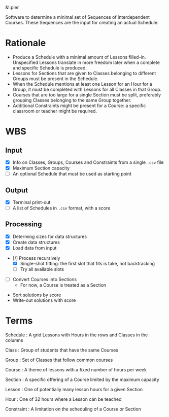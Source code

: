 &!:pier

Software to determine a minimal set of Sequences of interdependent Courses. These Sequences are the input for creating an actual Schedule.

# Rationale
- Produce a Schedule with a minimal amount of Lessons filled-in. Unspecified Lessons translate in more freedom later when a complete and specific Schedule is produced.
- Lessons for Sections that are given to Classes belonging to different Groups must be present in the Schedule.
- When the Schedule mentions at least one Lesson for an Hour for a Group, it must be completed with Lessons for all Classes in that Group.
- Courses that are too large for a single Section must be split, preferably grouping Classes belonging to the same Group together.
- Additional Constraints might be present for a Course: a specific classroom or teacher might be required.

# WBS
## Input
- [x] Info on Classes, Groups, Courses and Constraints from a single `.csv` file
- [x] Maximum Section capacity
- [ ] An optional Schedule that must be used as starting point
## Output
- [x] Terminal print-out
- [ ] A list of Schedules in `.csv` format, with a score
## Processing
- [x] Determing sizes for data structures
- [x] Create data structures
- [x] Load data from input
- [/] Process recursively
	- [x] Single-shot fitting: the first slot that fits is take, not backtracking
	- [ ] Try all available slots
- [ ] Convert Courses into Sections
	- For now, a Course is treated as a Section
- Sort solutions by score
- Write-out solutions with score

# Terms

Schedule
: A grid Lessons with Hours in the rows and Classes in the columns

Class
: Group of students that have the same Courses

Group
: Set of Classes that follow common courses

Course
: A theme of lessons with a fixed number of hours per week

Section
: A specific offering of a Course limited by the maximum capacity

Lesson
: One of potentially many lesson hours for a given Section

Hour
: One of 32 hours where a Lesson can be teached

Constraint
: A limitation on the scheduling of a Course or Section
